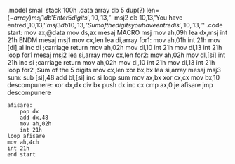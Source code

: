 .model small
stack 100h
.data
    array db 5 dup(?)
        len=($-array)
    msj1 db 'Enter 5 digits',10,13,'$'
    msj2 db 10,13,'You have entred',10,13,'$'
    msj3 db 10,13,'Sum of the digits you have entred is',10,13,'$'
.code
    start:
        mov ax,@data
        mov ds,ax
        mesaj MACRO msj
            mov ah,09h
            lea dx,msj
            int 21h
        ENDM
    mesaj msj1
    mov cx,len
    lea di,array
    for1:
        mov ah,01h
        int 21h
        mov [di],al
        inc di
        ;carriage return
        mov ah,02h
        mov dl,10 
        int 21h
        mov dl,13 
        int 21h
    loop for1
    mesaj msj2
    lea si,array
    mov cx,len
    for2:
        mov ah,02h
        mov dl,[si]
        int 21h
        inc si
        ;carriage return
        mov ah,02h
        mov dl,10 
        int 21h
        mov dl,13 
        int 21h
    loop for2
    ;Sum of the 5 digits
    mov cx,len
    xor bx,bx
    lea si,array
    mesaj msj3
    sum:
        sub [si],48
        add bl,[si]
        inc si 
    loop sum
    mov ax,bx
    xor cx,cx 
    mov bx,10
    descompunere:
        xor dx,dx 
        div bx 
        push dx
        inc cx 
        cmp ax,0 
            je afisare 
        jmp descompunere
    
    afisare:
        pop dx 
        add dx,48
        mov ah,02h
        int 21h
    loop afisare
    mov ah,4ch
    int 21h
    end start
